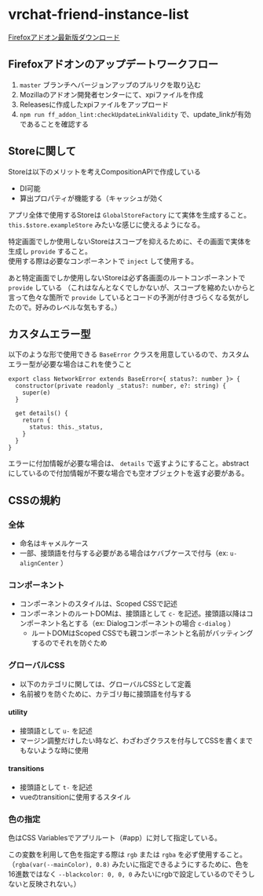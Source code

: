 # vrchat-friend-instance-list

[Firefoxアドオン最新版ダウンロード](https://github.com/ryouEin/vrchat-friend-instance-list/releases/latest/download/vrchat_friend_instance_list.xpi)

## Firefoxアドオンのアップデートワークフロー

1. `master` ブランチへバージョンアップのプルリクを取り込む
1. Mozillaのアドオン開発者センターにて、xpiファイルを作成
1. Releasesに作成したxpiファイルをアップロード
1. `npm run ff_addon_lint:checkUpdateLinkValidity` で、update_linkが有効であることを確認する

## Storeに関して

Storeは以下のメリットを考えCompositionAPIで作成している

+ DI可能
+ 算出プロパティが機能する（キャッシュが効く

アプリ全体で使用するStoreは `GlobalStoreFactory` にて実体を生成すること。  
`this.$store.exampleStore` みたいな感じに使えるようになる。

特定画面でしか使用しないStoreはスコープを抑えるために、その画面で実体を生成し `provide` すること。  
使用する際は必要なコンポーネントで `inject` して使用する。

あと特定画面でしか使用しないStoreは必ず各画面のルートコンポーネントで `provide` している
（これはなんとなくでしかないが、スコープを縮めたいからと言って色々な箇所で `provide` しているとコードの予測が付きづらくなる気がしたので。好みのレベルな気もする。）

## カスタムエラー型

以下のような形で使用できる `BaseError` クラスを用意しているので、カスタムエラー型が必要な場合はこれを使うこと

```
export class NetworkError extends BaseError<{ status?: number }> {
  constructor(private readonly _status?: number, e?: string) {
    super(e)
  }

  get details() {
    return {
      status: this._status,
    }
  }
}
```

エラーに付加情報が必要な場合は、 `details` で返すようにすること。abstractにしているので付加情報が不要な場合でも空オブジェクトを返す必要がある。

## CSSの規約

### 全体

+ 命名はキャメルケース
+ 一部、接頭語を付与する必要がある場合はケバブケースで付与（ex: `u-alignCenter` ）

### コンポーネント

+ コンポーネントのスタイルは、Scoped CSSで記述
+ コンポーネントのルートDOMは、接頭語として `c-` を記述。接頭語以降はコンポーネント名とする（ex: Dialogコンポーネントの場合 `c-dialog` ）
    + ルートDOMはScoped CSSでも親コンポーネントと名前がバッティングするのでそれを防ぐため

### グローバルCSS

+ 以下のカテゴリに関しては、グローバルCSSとして定義
+ 名前被りを防ぐために、カテゴリ毎に接頭語を付与する

#### utility

+ 接頭語として `u-` を記述
+ マージン調整だけしたい時など、わざわざクラスを付与してCSSを書くまでもないような時に使用

#### transitions

+ 接頭語として `t-` を記述
+ vueのtransitionに使用するスタイル

### 色の指定

色はCSS Variablesでアプリルート（#app）に対して指定している。

この変数を利用して色を指定する際は `rgb` または `rgba` を必ず使用すること。（`rgba(var(--mainColor), 0.8)` みたいに指定できるようにするために、色を16進数ではなく `--blackcolor: 0, 0, 0` みたいにrgbで設定しているのでそうしないと反映されない。）

